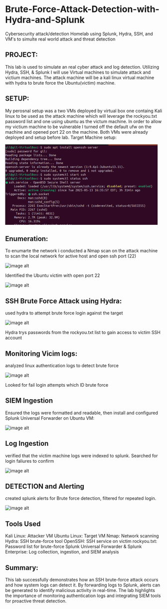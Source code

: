 # Brute-Force-Attack-Detection-with-Hydra-and-Splunk
Cybersecurity attack/detection Homelab using Splunk, Hydra, SSH, and VM's to simulte real world attack and threat detection

PROJECT:
---------------------------------------------------------------------------------------------------------------------------------
This lab is used to simulate an real cyber attack and log detection. Utilizing Hydra, SSH, & Splunk I will use Virtual machines to simulate attack and victium machines. The attack machine will be a kali linux virtual machine with hydra to brute force the Ubuntu(victim) machine. 

SETUP:
---------------------------------------------------------------------------------------------------------------------------------
My perosnal setup was a two VMs deployed by virtual box one containg Kali linux to be used as the attack machine which will leverage the rockyou.txt password list and one using ubuntu as the victum machine. In order to allow my victium machine to be vulnerable I turned off the default ufw on the machine and opened port 22 on the machine. Both VMs were already deployed and setup before lab.
Target Machine setup:

![image alt](https://github.com/Nihil22/Brute-Force-Attack-Detection-with-Hydra-and-Splunk/blob/960e872c691b463cebbec47644efbfd561bf2a30/Screenshot%202025-10-26%20192340.png)

Enumeration:
---------------------------------------------------------------------------------------------------------------------------------
To enumarte the network i conducted a Nmap scan on the attack machine to scan the local network for active host and open ssh port (22)

![image alt]()

Identified the Ubuntu victim with open port 22

![image alt]()

SSH Brute Force Attack using Hydra:
---------------------------------------------------------------------------------------------------------------------------------
used hydra to attempt brute force login against the target

![image alt]()

Hydra trys passwords from the rockyou.txt list to gain access to victim SSH account

Monitoring Vicim logs:
---------------------------------------------------------------------------------------------------------------------------------
analyzed linux authentication logs to detect brute force

![image alt]()

Looked for fail login attempts which ID brute force

SIEM Ingestion
---------------------------------------------------------------------------------------------------------------------------------
Ensured the logs were formatted and readable, then install and configured Splunk Universal Forwarder on Ubuntu VM:

![image alt]()

Log Ingestion
---------------------------------------------------------------------------------------------------------------------------------
verified that the victim machine logs were indexed to splunk. Searched for login faliures to confirm

![image alt]()

DETECTION and Alerting
---------------------------------------------------------------------------------------------------------------------------------
created splunk alerts for Brute force detection, filtered for repeated login.

![image alt]()

Tools Used
---------------------------------------------------------------------------------------------------------------------------------
Kali Linux: Attacker VM
Ubuntu Linux: Target VM
Nmap: Network scanning
Hydra: SSH brute-force tool
OpenSSH: SSH service on victim
rockyou.txt: Password list for brute-force
Splunk Universal Forwarder & Splunk Enterprise: Log collection, ingestion, and SIEM analysis

Summary:
---------------------------------------------------------------------------------------------------------------------------------
This lab successfully demonstrates how an SSH brute-force attack occurs and how system logs can detect it. By forwarding logs to Splunk, alerts can be generated to identify malicious activity in real-time. The lab highlights the importance of monitoring authentication logs and integrating SIEM tools for proactive threat detection.
